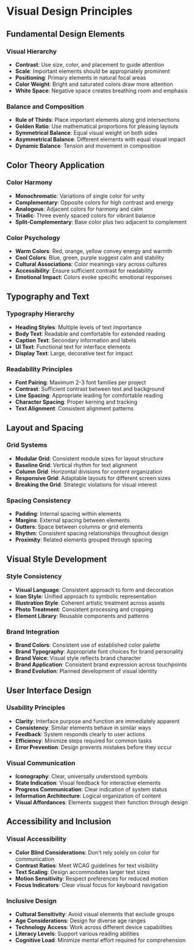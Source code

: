 # Visual Design Principles

## Fundamental Design Elements

### Visual Hierarchy

- **Contrast**: Use size, color, and placement to guide attention
- **Scale**: Important elements should be appropriately prominent
- **Positioning**: Primary elements in natural focal areas
- **Color Weight**: Bright and saturated colors draw more attention
- **White Space**: Negative space creates breathing room and emphasis

### Balance and Composition

- **Rule of Thirds**: Place important elements along grid intersections
- **Golden Ratio**: Use mathematical proportions for pleasing layouts
- **Symmetrical Balance**: Equal visual weight on both sides
- **Asymmetrical Balance**: Different elements with equal visual impact
- **Dynamic Balance**: Tension and movement in composition

## Color Theory Application

### Color Harmony

- **Monochromatic**: Variations of single color for unity
- **Complementary**: Opposite colors for high contrast and energy
- **Analogous**: Adjacent colors for harmony and calm
- **Triadic**: Three evenly spaced colors for vibrant balance
- **Split-Complementary**: Base color plus two adjacent to complement

### Color Psychology

- **Warm Colors**: Red, orange, yellow convey energy and warmth
- **Cool Colors**: Blue, green, purple suggest calm and stability
- **Cultural Associations**: Color meanings vary across cultures
- **Accessibility**: Ensure sufficient contrast for readability
- **Emotional Impact**: Colors evoke specific emotional responses

## Typography and Text

### Typography Hierarchy

- **Heading Styles**: Multiple levels of text importance
- **Body Text**: Readable and comfortable for extended reading
- **Caption Text**: Secondary information and labels
- **UI Text**: Functional text for interface elements
- **Display Text**: Large, decorative text for impact

### Readability Principles

- **Font Pairing**: Maximum 2-3 font families per project
- **Contrast**: Sufficient contrast between text and background
- **Line Spacing**: Appropriate leading for comfortable reading
- **Character Spacing**: Proper kerning and tracking
- **Text Alignment**: Consistent alignment patterns

## Layout and Spacing

### Grid Systems

- **Modular Grid**: Consistent module sizes for layout structure
- **Baseline Grid**: Vertical rhythm for text alignment
- **Column Grid**: Horizontal divisions for content organization
- **Responsive Grid**: Adaptable layouts for different screen sizes
- **Breaking the Grid**: Strategic violations for visual interest

### Spacing Consistency

- **Padding**: Internal spacing within elements
- **Margins**: External spacing between elements
- **Gutters**: Space between columns or grid elements
- **Rhythm**: Consistent spacing relationships throughout design
- **Proximity**: Related elements grouped through spacing

## Visual Style Development

### Style Consistency

- **Visual Language**: Consistent approach to form and decoration
- **Icon Style**: Unified approach to symbolic representation
- **Illustration Style**: Coherent artistic treatment across assets
- **Photo Treatment**: Consistent processing and cropping
- **Element Library**: Reusable components and patterns

### Brand Integration

- **Brand Colors**: Consistent use of established color palette
- **Brand Typography**: Appropriate font choices for brand personality
- **Brand Voice**: Visual style reflects brand character
- **Brand Application**: Consistent brand expression across touchpoints
- **Brand Evolution**: Planned development of visual identity

## User Interface Design

### Usability Principles

- **Clarity**: Interface purpose and function are immediately apparent
- **Consistency**: Similar elements behave in similar ways
- **Feedback**: System responds clearly to user actions
- **Efficiency**: Minimize steps required for common tasks
- **Error Prevention**: Design prevents mistakes before they occur

### Visual Communication

- **Iconography**: Clear, universally understood symbols
- **State Indication**: Visual feedback for interactive elements
- **Progress Communication**: Clear indication of system status
- **Information Architecture**: Logical organization of content
- **Visual Affordances**: Elements suggest their function through design

## Accessibility and Inclusion

### Visual Accessibility

- **Color Blind Considerations**: Don't rely solely on color for communication
- **Contrast Ratios**: Meet WCAG guidelines for text visibility
- **Text Scaling**: Design accommodates larger text sizes
- **Motion Sensitivity**: Respect preferences for reduced motion
- **Focus Indicators**: Clear visual focus for keyboard navigation

### Inclusive Design

- **Cultural Sensitivity**: Avoid visual elements that exclude groups
- **Age Considerations**: Design for diverse age ranges
- **Technology Access**: Work across different device capabilities
- **Literacy Levels**: Support various reading abilities
- **Cognitive Load**: Minimize mental effort required for comprehension
